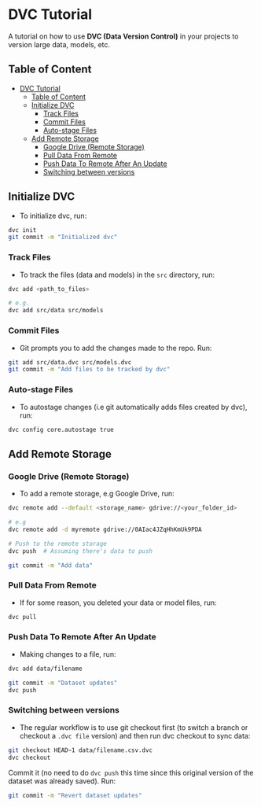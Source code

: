 # DVC Tutorial

A tutorial on how to use **DVC (Data Version Control)** in your projects to version large data, models, etc.

## Table of Content

- [DVC Tutorial](#dvc-tutorial)
  - [Table of Content](#table-of-content)
  - [Initialize DVC](#initialize-dvc)
    - [Track Files](#track-files)
    - [Commit Files](#commit-files)
    - [Auto-stage Files](#auto-stage-files)
  - [Add Remote Storage](#add-remote-storage)
    - [Google Drive (Remote Storage)](#google-drive-remote-storage)
    - [Pull Data From Remote](#pull-data-from-remote)
    - [Push Data To Remote After An Update](#push-data-to-remote-after-an-update)
    - [Switching between versions](#switching-between-versions)

## Initialize DVC

- To initialize dvc, run:

```bash
dvc init
git commit -m "Initialized dvc"
```

### Track Files

- To track the files (data and models) in the `src` directory, run:

```bash
dvc add <path_to_files>

# e.g.
dvc add src/data src/models
```

### Commit Files

- Git prompts you to add the changes made to the repo. Run:

```bash
git add src/data.dvc src/models.dvc
git commit -m "Add files to be tracked by dvc"
```

### Auto-stage Files

- To autostage changes (i.e git automatically adds files created by dvc), run:

```bash
dvc config core.autostage true
```

## Add Remote Storage

### Google Drive (Remote Storage)

- To add a remote storage, e.g Google Drive, run:

```bash
dvc remote add --default <storage_name> gdrive://<your_folder_id>

# e.g
dvc remote add -d myremote gdrive://0AIac4JZqHhKmUk9PDA

# Push to the remote storage
dvc push  # Assuming there's data to push

git commit -m "Add data"
```

### Pull Data From Remote

- If for some reason, you deleted your data or model files, run:

```bash
dvc pull
```

### Push Data To Remote After An Update

- Making changes to a file, run:

```bash
dvc add data/filename

git commit -m "Dataset updates"
dvc push
```

### Switching between versions

- The regular workflow is to use git checkout first (to switch a branch or checkout a `.dvc file` version) and then run dvc checkout to sync data:

```bash
git checkout HEAD~1 data/filename.csv.dvc
dvc checkout
```

Commit it (no need to do `dvc push` this time since this original version of the dataset was already saved). Run:

```bash
git commit -m "Revert dataset updates"
```
